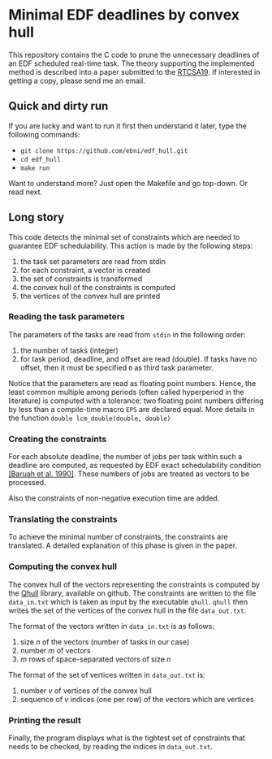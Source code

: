 # Minimal EDF deadlines by convex hull

This repository contains the C code to prune the unnecessary deadlines of an EDF scheduled real-time task. The theory supporting the implemented method is described into a paper submitted to the [RTCSA19](https://rtcsa2019.github.io/index/). If interested in getting a copy, please send me an email.

## Quick and dirty run

If you are lucky and want to run it first then understand it later, type the following commands:

- `git clone https://github.com/ebni/edf_hull.git`
- `cd edf_hull`
- `make run`

Want to understand more? Just open the Makefile and go top-down. Or read next.

## Long story

This code detects the minimal set of constraints which are needed to
guarantee EDF schedulability. This action is made by the following steps:

1. the task set parameters are read from stdin
1. for each constraint, a vector is created
1. the set of constraints is transformed
1. the convex hull of the constraints is computed
1. the vertices of the convex hull are printed

### Reading the task parameters

The parameters of the tasks are read from `stdin` in the following order:

1. the number of tasks (integer)
1. for task period, deadline, and offset are read (double). If tasks have no offset, then it must be specified `0` as third task parameter.

Notice that the parameters are read as floating point numbers. Hence,
the least common multiple among periods (often called hyperperiod in
the literature) is computed with a tolerance: two floating point
numbers differing by less than a compile-time macro `EPS` are declared
equal. More details in the function `double lcm_double(double, double)`

### Creating the constraints

For each absolute deadline, the number of jobs per task within such a
deadline are computed, as requested by EDF exact schedulability
condition [[Baruah et al. 1990]](https://doi.org/10.1109/REAL.1990.128746). These numbers of jobs are treated as vectors to be processed.

Also the constraints of non-negative execution time are added.

### Translating the constraints

To achieve the minimal number of constraints, the constraints are
translated. A detailed explanation of this phase is given in the paper.

### Computing the convex hull

The convex hull of the vectors representing the constraints is computed by the [Qhull](https://github.com/qhull/qhull) library, available on github. The constraints are written to the file `data_in.txt` which is taken as input by the executable `qhull`. `qhull` then writes the set of the vertices of the convex hull in the file `data_out.txt`.

The format of the vectors written in `data_in.txt` is as follows:

1. size _n_ of the vectors (number of tasks in our case)
1. number _m_ of vectors
1. _m_ rows of space-separated vectors of size _n_

The format of the set of vertices written in `data_out.txt` is:

1. number _v_ of vertices of the convex hull
1. sequence of _v_ indices (one per row) of the vectors which are vertices

### Printing the result

Finally, the program displays what is the tightest set of constraints that needs to be checked, by reading the indices in `data_out.txt`.

